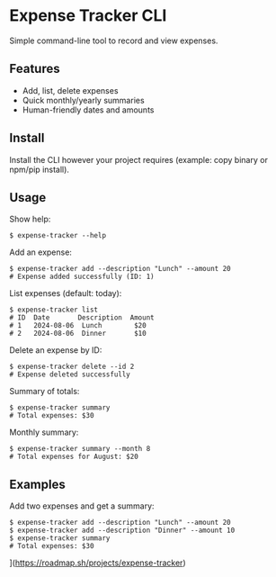 
# Expense Tracker CLI

Simple command-line tool to record and view expenses.

## Features
- Add, list, delete expenses
- Quick monthly/yearly summaries
- Human-friendly dates and amounts

## Install
Install the CLI however your project requires (example: copy binary or npm/pip install).

## Usage

Show help:
```
$ expense-tracker --help
```

Add an expense:
```
$ expense-tracker add --description "Lunch" --amount 20
# Expense added successfully (ID: 1)
```

List expenses (default: today):
```
$ expense-tracker list
# ID  Date       Description  Amount
# 1   2024-08-06  Lunch        $20
# 2   2024-08-06  Dinner       $10
```

Delete an expense by ID:
```
$ expense-tracker delete --id 2
# Expense deleted successfully
```

Summary of totals:
```
$ expense-tracker summary
# Total expenses: $30
```

Monthly summary:
```
$ expense-tracker summary --month 8
# Total expenses for August: $20
```

## Examples
Add two expenses and get a summary:
```
$ expense-tracker add --description "Lunch" --amount 20
$ expense-tracker add --description "Dinner" --amount 10
$ expense-tracker summary
# Total expenses: $30
```
](https://roadmap.sh/projects/expense-tracker)
